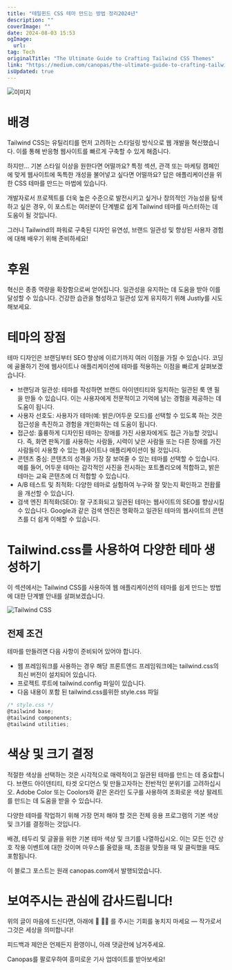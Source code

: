 ```yaml
---
title: "테일윈드 CSS 테마 만드는 방법 정리2024년"
description: ""
coverImage: ""
date: 2024-08-03 15:53
ogImage: 
  url: 
tag: Tech
originalTitle: "The Ultimate Guide to Crafting Tailwind CSS Themes"
link: "https://medium.com/canopas/the-ultimate-guide-to-crafting-tailwind-css-themes-46623a8b2a01"
isUpdated: true
---
```






![이미지](/assets/img/TheUltimateGuidetoCraftingTailwindCSSThemes_0.png)

# 배경

Tailwind CSS는 유틸리티를 먼저 고려하는 스타일링 방식으로 웹 개발을 혁신했습니다. 이를 통해 반응형 웹사이트를 빠르게 구축할 수 있게 해줍니다.

하지만... 기본 스타일 이상을 원한다면 어떨까요? 특정 섹션, 관객 또는 마케팅 캠페인에 맞게 웹사이트에 독특한 개성을 불어넣고 싶다면 어떨까요? 답은 애플리케이션을 위한 CSS 테마를 만드는 마법에 있습니다.

<div class="content-ad"></div>

개발자로서 프로젝트를 더욱 높은 수준으로 발전시키고 싶거나 창의적인 가능성을 탐색하고 싶은 경우, 이 포스트는 여러분이 단계별로 쉽게 Tailwind 테마를 마스터하는 데 도움이 될 것입니다.

그러니 Tailwind의 파워로 구축된 디자인 유연성, 브랜드 일관성 및 향상된 사용자 경험에 대해 배우기 위해 준비하세요!

# 후원

혁신은 종종 역량을 확장함으로써 얻어집니다. 일관성을 유지하는 데 도움을 받아 이를 달성할 수 있습니다. 건강한 습관을 형성하고 일관성 있게 유지하기 위해 Justly를 시도해보세요.

<div class="content-ad"></div>

# 테마의 장점

테마 디자인은 브랜딩부터 SEO 향상에 이르기까지 여러 이점을 가질 수 있습니다. 코딩에 골몰하기 전에 웹사이트나 애플리케이션에 테마를 적용하는 이점을 빠르게 살펴보겠습니다.

- 브랜딩과 일관성: 테마를 작성하면 브랜드 아이덴티티와 일치하는 일관된 룩 앤 필을 만들 수 있습니다. 이는 사용자에게 전문적이고 기억에 남는 경험을 제공하는 데 도움이 됩니다.
- 사용자 선호도: 사용자가 테마(예: 밝은/어두운 모드)를 선택할 수 있도록 하는 것은 접근성을 촉진하고 경험을 개인화하는 데 도움이 됩니다.
- 접근성: 훌륭하게 디자인된 테마는 장애를 가진 사용자에게도 접근 가능할 것입니다. 즉, 화면 판독기를 사용하는 사람들, 시력이 낮은 사람들 또는 다른 장애를 가진 사람들이 사용할 수 있는 웹사이트나 애플리케이션이 될 것입니다.
- 콘텐츠 중심: 콘텐츠의 성격을 가장 잘 보여줄 수 있는 테마를 선택할 수 있습니다. 예를 들어, 어두운 테마는 감각적인 사진을 전시하는 포트폴리오에 적합하고, 밝은 테마는 교육 콘텐츠에 더 적합할 수 있습니다.
- A/B 테스트 및 최적화: 다양한 테마로 실험하여 누구와 잘 맞는지 확인하고 전홥률을 개선할 수 있습니다.
- 검색 엔진 최적화(SEO): 잘 구조화되고 일관된 테마는 웹사이트의 SEO를 향상시킬 수 있습니다. Google과 같은 검색 엔진은 명확하고 일관된 테마의 웹사이트의 콘텐츠를 더 쉽게 이해할 수 있습니다.

# Tailwind.css를 사용하여 다양한 테마 생성하기

<div class="content-ad"></div>

이 섹션에서는 Tailwind CSS를 사용하여 웹 애플리케이션의 테마를 쉽게 만드는 방법에 대한 단계별 안내를 살펴보겠습니다.

![Tailwind CSS](https://miro.medium.com/v2/resize:fit:1400/0*OVTrZisMABXvUTlM.gif)

## 전제 조건

테마를 만들려면 다음 사항이 준비되어 있어야 합니다.

<div class="content-ad"></div>

- 웹 프레임워크를 사용하는 경우 해당 프론트엔드 프레임워크에는 tailwind.css의 최신 버전이 설치되어 있습니다.
- 프로젝트 루트에 tailwind.config 파일이 있습니다.
- 다음 내용이 포함 된 tailwind.css를위한 style.css 파일

```js
/* style.css */
@tailwind base;
@tailwind components;
@tailwind utilities;
```

# 색상 및 크기 결정

적절한 색상을 선택하는 것은 시각적으로 매력적이고 일관된 테마를 만드는 데 중요합니다. 브랜드 아이덴티티, 타겟 오디언스 및 만들고자하는 전반적인 분위기를 고려하십시오. Adobe Color 또는 Coolors와 같은 온라인 도구를 사용하여 조화로운 색상 팔레트를 만드는 데 도움을 받을 수 있습니다.

<div class="content-ad"></div>

다양한 테마를 작업하기 위해 가장 먼저 해야 할 것은 전체 응용 프로그램의 기본 색상 및 크기를 결정하는 것입니다.

배경, 테두리 및 글꼴을 위한 기본 테마 색상 및 크기를 나열하십시오. 이는 모든 인간 상호 작용 이벤트에 대한 것이며 마우스를 올렸을 때, 초점을 맞췄을 때 및 클릭했을 때도 포함됩니다.

이 블로그 포스트는 원래 canopas.com에서 발행되었습니다.

# 보여주시는 관심에 감사드립니다!

<div class="content-ad"></div>

위의 글이 마음에 드신다면, 아래에 👏 👏👏 를 주시는 기회를 놓치지 마세요 — 작가로서 그것은 세상을 의미합니다!

피드백과 제안은 언제든지 환영이니, 아래 댓글란에 남겨주세요.

Canopas를 팔로우하여 흥미로운 기사 업데이트를 받아보세요!
